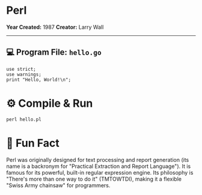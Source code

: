 # Perl

**Year Created:** 1987
**Creator:** Larry Wall

---

## 💻 Program File: `hello.go`

```
use strict;
use warnings;
print "Hello, World!\n";
```

# ⚙️ Compile & Run

```
perl hello.pl
```

# 🧠 Fun Fact

Perl was originally designed for text processing and report generation (its name is a backronym for "Practical Extraction and Report Language"). It is famous for its powerful, built-in regular expression engine. Its philosophy is "There's more than one way to do it" (TMTOWTDI), making it a flexible "Swiss Army chainsaw" for programmers.